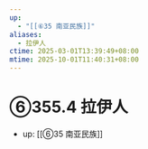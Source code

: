 ```yaml
---
up:
  - "[[⑥35 南亚民族]]"
aliases:
  - 拉伊人
ctime: 2025-03-01T13:39:49+08:00
mtime: 2025-10-01T11:40:31+08:00
---
```


# ⑥355.4 拉伊人

- up: [[⑥35 南亚民族]]
